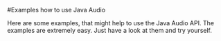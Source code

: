 #Examples how to use Java Audio

Here are some examples, that might help to use the Java Audio API. The examples are extremely easy. Just have a look at them and try yourself.
